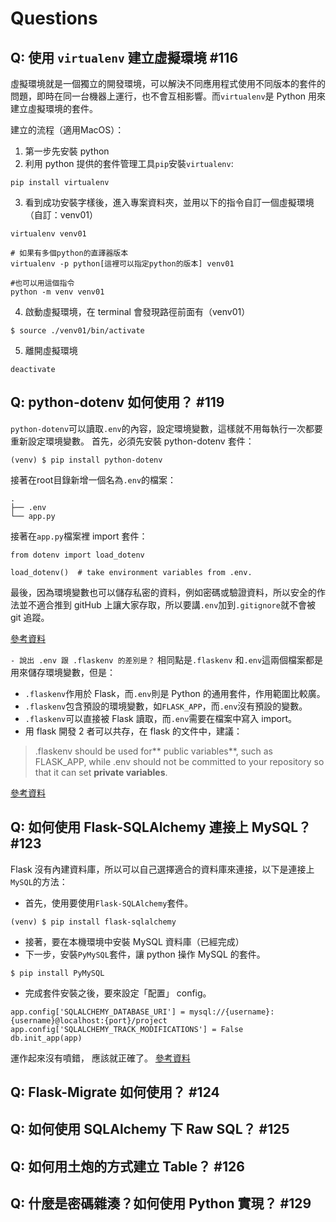 # Questions

## Q: 使用 `virtualenv` 建立虛擬環境 #116
虛擬環境就是一個獨立的開發環境，可以解決不同應用程式使用不同版本的套件的問題，即時在同一台機器上運行，也不會互相影響。而`virtualenv`是 Python 用來建立虛擬環境的套件。

建立的流程（適用MacOS）：
1. 第一步先安裝 python
2. 利用 python 提供的套件管理工具`pip`安裝`virtualenv`:
```
pip install virtualenv
```
3. 看到成功安裝字樣後，進入專案資料夾，並用以下的指令自訂一個虛擬環境（自訂：venv01）
```
virtualenv venv01

# 如果有多個python的直譯器版本
virtualenv -p python[這裡可以指定python的版本] venv01

#也可以用這個指令
python -m venv venv01
```
4. 啟動虛擬環境，在 terminal 會發現路徑前面有（venv01）
```
$ source ./venv01/bin/activate
```
5. 離開虛擬環境
```
deactivate
```

## Q: python-dotenv 如何使用？ #119
`python-dotenv`可以讀取`.env`的內容，設定環境變數，這樣就不用每執行一次都要重新設定環境變數。
首先，必須先安裝 python-dotenv 套件：
```
(venv) $ pip install python-dotenv
```
接著在root目錄新增一個名為`.env`的檔案：
```
.
├── .env
└── app.py
```

接著在`app.py`檔案裡 import 套件：
```python=
from dotenv import load_dotenv

load_dotenv()  # take environment variables from .env.
```
最後，因為環境變數也可以儲存私密的資料，例如密碼或驗證資料，所以安全的作法並不適合推到 gitHub 上讓大家存取，所以要講`.env`加到`.gitignore`就不會被 git 追蹤。

[參考資料](https://github.com/theskumar/python-dotenv)

`- 說出 .env 跟 .flaskenv 的差別是？`
相同點是`.flaskenv` 和`.env`這兩個檔案都是用來儲存環境變數，但是：
- `.flaskenv`作用於 Flask，而`.env`則是 Python 的通用套件，作用範圍比較廣。
- `.flaskenv`包含預設的環境變數，如`FLASK_APP`，而`.env`沒有預設的變數。
- `.flaskenv`可以直接被 Flask 讀取，而`.env`需要在檔案中寫入 import。
- 用 flask 開發 2 者可以共存，在 flask 的文件中，建議：
> .flaskenv should be used for** public variables**, such as FLASK_APP, while .env should not be committed to your repository so that it can set **private variables**.

[參考資料](https://flask.palletsprojects.com/en/3.0.x/cli/#environment-variables-from-dotenv)

## Q: 如何使用 Flask-SQLAlchemy 連接上 MySQL？ #123
Flask 沒有內建資料庫，所以可以自己選擇適合的資料庫來連接，以下是連接上`MySQL`的方法：
- 首先，使用要使用`Flask-SQLAlchemy`套件。
```
(venv) $ pip install flask-sqlalchemy
```
- 接著，要在本機環境中安裝 MySQL 資料庫（已經完成）
- 下一步，安裝`PyMySQL`套件，讓 python 操作 MySQL 的套件。
```
$ pip install PyMySQL
```
- 完成套件安裝之後，要來設定「配置」 config。
```
app.config['SQLALCHEMY_DATABASE_URI'] = mysql://{username}:{username}@localhost:{port}/project
app.config['SQLALCHEMY_TRACK_MODIFICATIONS'] = False
db.init_app(app)
```
運作起來沒有噴錯， 應該就正確了。
[參考資料](https://medium.com/seaniap/python-web-flask-flask-sqlalchemy%E6%93%8D%E4%BD%9Cmysql%E8%B3%87%E6%96%99%E5%BA%AB-2a799acdec4c)

## Q: Flask-Migrate 如何使用？ #124

## Q: 如何使用 SQLAlchemy 下 Raw SQL？ #125

## Q: 如何用土炮的方式建立 Table？ #126

## Q: 什麼是密碼雜湊？如何使用 Python 實現？ #129